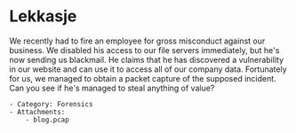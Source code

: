 # Lekkasje
We recently had to fire an employee for gross misconduct against our business. We disabled his access to our file servers immediately, but he's now sending us blackmail. He claims that he has discovered a vulnerability in our website and can use it to access all of our company data. Fortunately for us, we managed to obtain a packet capture of the supposed incident. Can you see if he's managed to steal anything of value?

    - Category: Forensics
    - Attachments:
        - blog.pcap
